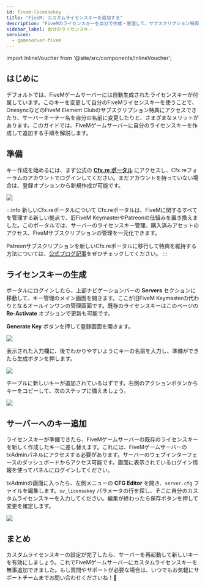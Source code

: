 ```yaml
---
id: fivem-licensekey
title: "FiveM: カスタムライセンスキーを追加する"
description: "FiveMのライセンスキーを自分で作成・管理して、サブスクリプション特典をアンロックし、サーバー設定をパーソナライズする方法 → 今すぐチェック"
sidebar_label: 自分のライセンスキー
services:
  - gameserver-fivem
---
```


import InlineVoucher from '@site/src/components/InlineVoucher';

## はじめに

デフォルトでは、FiveMゲームサーバーには自動生成されたライセンスキーが付属しています。このキーを変更して自分のFiveMライセンスキーを使うことで、OnesyncなどのFiveM Element Clubのサブスクリプション特典にアクセスできたり、サーバーオーナー名を自分の名前に変更したりと、さまざまなメリットがあります。このガイドでは、FiveMゲームサーバーに自分のライセンスキーを作成して追加する手順を解説します。

<InlineVoucher />

## 準備

キー作成を始めるには、まず公式の **[Cfx.re ポータル](https://portal.cfx.re/)** にアクセスし、Cfx.reフォーラムのアカウントでログインしてください。まだアカウントを持っていない場合は、登録オプションから新規作成が可能です。

![](https://screensaver01.zap-hosting.com/index.php/s/j5onRjCSN42dbie/preview)

:::info 新しいCfx.reポータルについて
Cfx.reポータルは、FiveMに関するすべてを管理する新しい拠点で、旧FiveM KeymasterやPatreonの仕組みを置き換えました。このポータルでは、サーバーのライセンスキー管理、購入済みアセットのアクセス、FiveMサブスクリプションの管理を一元化できます。

Patreonサブスクリプションを新しいCfx.reポータルに移行して特典を維持する方法については、[公式ブログ記事](https://forum.cfx.re/t/introducing-the-cfx-re-portal/5287316/)をぜひチェックしてください。
:::

## ライセンスキーの生成

ポータルにログインしたら、上部ナビゲーションバーの **Servers** セクションに移動して、キー管理のメイン画面を開きます。ここが旧FiveM Keymasterの代わりとなるオールインワンの管理画面です。既存のライセンスキーはこのページの **Re-Activate** オプションで更新も可能です。

**Generate Key** ボタンを押して登録画面を開きます。

![](https://screensaver01.zap-hosting.com/index.php/s/JQ6dkNHZcBD4e4B/preview)

表示された入力欄に、後でわかりやすいようにキーの名前を入力し、準備ができたら生成ボタンを押します。

![](https://screensaver01.zap-hosting.com/index.php/s/3cYyRo7pgzQraz2/preview)

テーブルに新しいキーが追加されているはずです。右側のアクションボタンからキーをコピーして、次のステップに備えましょう。

![](https://screensaver01.zap-hosting.com/index.php/s/3Hd8tQqJA4xPKWk/preview)

## サーバーへのキー追加

ライセンスキーが準備できたら、FiveMゲームサーバーの既存のライセンスキーを新しく作成したキーに差し替えます。これには、FiveMゲームサーバーのtxAdminパネルにアクセスする必要があります。サーバーのウェブインターフェースのダッシュボードからアクセス可能です。画面に表示されているログイン情報を使ってパネルにログインしてください。

txAdminの画面に入ったら、左側メニューの **CFG Editor** を開き、`server.cfg` ファイルを編集します。`sv_licensekey` パラメータの行を探し、そこに自分のカスタムライセンスキーを入力してください。編集が終わったら保存ボタンを押して変更を確定します。

![](https://screensaver01.zap-hosting.com/index.php/s/2E8j9jtykcjwF7L/preview)

## まとめ

カスタムライセンスキーの設定が完了したら、サーバーを再起動して新しいキーを有効にしましょう。これでFiveMゲームサーバーにカスタムライセンスキーを無事追加できました。もし質問やサポートが必要な場合は、いつでもお気軽にサポートチームまでお問い合わせくださいね！🙂

<InlineVoucher />